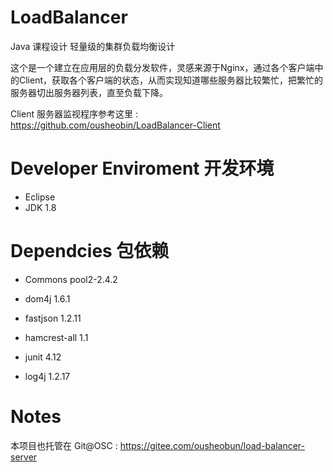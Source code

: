 # LoadBalancer

Java 课程设计 轻量级的集群负载均衡设计

这个是一个建立在应用层的负载分发软件，灵感来源于Nginx，通过各个客户端中的Client，获取各个客户端的状态，从而实现知道哪些服务器比较繁忙，把繁忙的服务器切出服务器列表，直至负载下降。

Client 服务器监视程序参考这里 : https://github.com/ousheobin/LoadBalancer-Client

# Developer Enviroment 开发环境
- Eclipse 
- JDK 1.8

# Dependcies 包依赖

- Commons pool2-2.4.2 
- dom4j 1.6.1
- fastjson 1.2.11  

- hamcrest-all 1.1  
- junit 4.12  

- log4j 1.2.17


# Notes
本项目也托管在 Git@OSC : https://gitee.com/ousheobun/load-balancer-server
